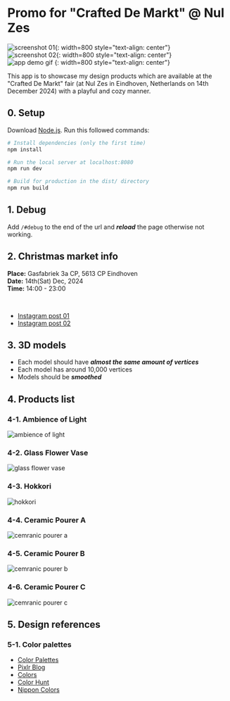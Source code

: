 # Promo for "Crafted De Markt" @ Nul Zes

![screenshot 01](/static/images/screenshots/screenshot01.jpg){: width=800 style="text-align: center"} <br />
![screenshot 02](/static/images/screenshots/screenshot02.jpg){: width=800 style="text-align: center"} <br />
![app demo gif](/static/images/screenshots/app-demo.gif) {: width=800 style="text-align: center"} <br />

This app is to showcase my design products which are available at the "Crafted De Markt" fair (at Nul Zes in Eindhoven, Netherlands on 14th December 2024) with a playful and cozy manner.

## 0. Setup

Download [Node.js](https://nodejs.org/en/download/).
Run this followed commands:

```bash
# Install dependencies (only the first time)
npm install

# Run the local server at localhost:8080
npm run dev

# Build for production in the dist/ directory
npm run build
```

## 1. Debug

Add `/#debug` to the end of the url and **_reload_** the page otherwise not working.

## 2. Christmas market info

**Place:** Gasfabriek 3a CP, 5613 CP Eindhoven <br />
**Date:** 14th(Sat) Dec, 2024 <br />
**Time:** 14:00 - 23:00 <br />

<br />

- [Instagram post 01](https://www.instagram.com/p/DCyhOnZsDAX/)
- [Instagram post 02](https://www.instagram.com/p/DDR4e4PM9Rb/?img_index=1)

## 3. 3D models

- Each model should have **_almost the same amount of vertices_**
- Each model has around 10,000 vertices
- Models should be **_smoothed_**

## 4. Products list

### 4-1. Ambience of Light

![ambience of light](/static/images/products/ambience-of-light.jpg)

### 4-2. Glass Flower Vase

![glass flower vase](/static/images/products/glass-flower-vase.jpg)

### 4-3. Hokkori

![hokkori](/static/images/products/hokkori.jpg)

### 4-4. Ceramic Pourer A

![cemranic pourer a](/static/images/products/ceramic-pourer-a.jpg)

### 4-5. Ceramic Pourer B

![cemranic pourer b](/static/images/products/ceramic-pourer-b.jpg)

### 4-6. Ceramic Pourer C

![cemranic pourer c](/static/images/products/ceramic-pourer-c.jpg)

## 5. Design references

### 5-1. Color palettes

- [Color Palettes](https://colorpalettes.net/tag/christmas-palette/)
- [Pixlr Blog](https://pixlr.com/blog/5-festive-color-palettes-to-use-in-your-designs-this-christmas-2/)
- [Colors](https://coolors.co/palettes/popular/christmas)
- [Color Hunt](https://colorhunt.co/palettes/christmas)
- [Nippon Colors](https://nipponcolors.com/)
